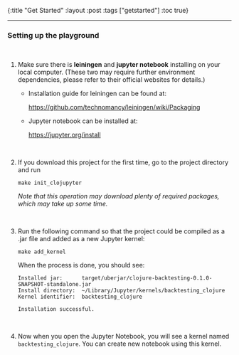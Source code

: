 {:title "Get Started"
 :layout :post
 :tags  ["getstarted"]
 :toc true}

---

### Setting up the playground
<br>

1. Make sure there is **leiningen** and **jupyter notebook** installing on your local computer. (These two may require further environment dependencies, please refer to their official websites for details.)

   - Installation guide for leiningen can be found at:

      <https://github.com/technomancy/leiningen/wiki/Packaging>

   - Jupyter notebook can be installed at: 

      <https://jupyter.org/install>

<br>

2. If you download this project for the first time, go to the project directory and run

   `make init_clojupyter`

   *Note that this operation may download plenty of required packages, which may take up some time.*

<br>

3. Run the following command so that the project could be compiled as a .jar file and added as a new Jupyter kernel:

   `make add_kernel`

   When the process is done, you should see:

   ```
   Installed jar:      target/uberjar/clojure-backtesting-0.1.0-SNAPSHOT-standalone.jar
   Install directory:  ~/Library/Jupyter/kernels/backtesting_clojure
   Kernel identifier:  backtesting_clojure
         
   Installation successful.
   ```

<br>

4. Now when you open the Jupyter Notebook, you will see a kernel named `backtesting_clojure`. You can create new notebook using this kernel.